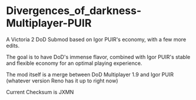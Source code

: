 # Divergences_of_darkness-Multiplayer-PUIR
A Victoria 2 DoD Submod based on Igor PUIR's economy, with a few more edits.

The goal is to have DoD's immense flavor, combined with Igor PUIR's stable and flexible economy for an optimal playing experience.

The mod itself is a merge between DoD Multiplayer 1.9 and Igor PUIR (whatever version Reno has it up to right now)

Current Checksum is JXMN
